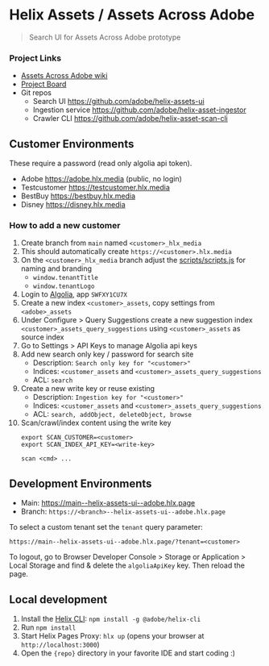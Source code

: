 # Helix Assets / Assets Across Adobe

> Search UI for Assets Across Adobe prototype

### Project Links
* [Assets Across Adobe wiki](https://wiki.corp.adobe.com/display/AdobeDesign/Assets+Across+Adobe)
* [Project Board](https://github.com/orgs/adobe/projects/22)
* Git repos
  * Search UI https://github.com/adobe/helix-assets-ui
  * Ingestion service https://github.com/adobe/helix-asset-ingestor
  * Crawler CLI https://github.com/adobe/helix-asset-scan-cli


## Customer Environments

These require a password (read only algolia api token).

- Adobe https://adobe.hlx.media (public, no login)
- Testcustomer https://testcustomer.hlx.media
- BestBuy https://bestbuy.hlx.media
- Disney https://disney.hlx.media

### How to add a new customer

1. Create branch from `main` named `<customer>_hlx_media`
2. This should automatically create `https://<customer>.hlx.media`
3. On the `<customer>_hlx_media` branch adjust the [scripts/scripts.js](scripts/scripts.js) for naming and branding
   * `window.tenantTitle`
   * `window.tenantLogo`
4. Login to [Algolia](https://www.algolia.com/apps/SWFXY1CU7X), app `SWFXY1CU7X`
5. Create a new index `<customer>_assets`, copy settings from `<adobe>_assets`
6. Under Configure > Query Suggestions create a new suggestion index `<customer>_assets_query_suggestions` using `<customer>_assets` as source index
7. Go to Settings > API Keys to manage Algolia api keys
8. Add new search only key / password for search site
   * Description: `Search only key for "<customer>"`
   * Indices: `<customer_assets` and `<customer>_assets_query_suggestions`
   * ACL: `search`
9. Create a new write key or reuse existing
   * Description: `Ingestion key for "<customer>"`
   * Indices: `<customer_assets` and `<customer>_assets_query_suggestions`
   * ACL: `search, addObject, deleteObject, browse`
10. Scan/crawl/index content using the write key
    ```
    export SCAN_CUSTOMER=<customer>
    export SCAN_INDEX_API_KEY=<write-key>

    scan <cmd> ...
    ```

## Development Environments

- Main: https://main--helix-assets-ui--adobe.hlx.page
- Branch: `https://<branch>--helix-assets-ui--adobe.hlx.page`

To select a custom tenant set the `tenant` query parameter:

```
https://main--helix-assets-ui--adobe.hlx.page/?tenant=<customer>
```

To logout, go to Browser Developer Console > Storage or Application > Local Storage and find & delete the `algoliaApiKey` key. Then reload the page.

## Local development

1. Install the [Helix CLI](https://github.com/adobe/helix-cli): `npm install -g @adobe/helix-cli`
2. Run `npm install`
3. Start Helix Pages Proxy: `hlx up` (opens your browser at `http://localhost:3000`)
4. Open the `{repo}` directory in your favorite IDE and start coding :)

